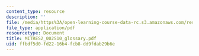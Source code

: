 ```yaml
---
content_type: resource
description: ''
file: /media/https%3A/open-learning-course-data-rc.s3.amazonaws.com/res-2-002-finite-element-procedures-for-solids-and-structures-spring-2010/ffbdf5d0fd2216b4fcb8dd9fdab29b6e_MITRES2_002S10_glossary.pdf
file_type: application/pdf
resourcetype: Document
title: MITRES2_002S10_glossary.pdf
uid: ffbdf5d0-fd22-16b4-fcb8-dd9fdab29b6e
---
```

